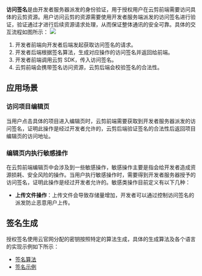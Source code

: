 **访问签名**是由开发者服务器派发的身份验证，用于授权用户在云剪前端需要访问具体的云剪资源。用户访问云剪的资源需要使用开发者服务端派发的访问签名进行验证，验证通过才进行后续资源请求处理，从而保证整体通讯的安全可靠。具体的交互流程如图所示：
![](https://main.qcloudimg.com/raw/106e72a813cedb44a33a66595b19b091.png)
1.  开发者前端向开发者后端发起获取访问签名的请求。
2.  开发者后端根据签名算法，生成对应操作的访问签名并返回给前端。
3.  开发者前端调用云剪 SDK，传入访问签名。
4.  云剪前端会携带签名访问资源，云剪后端会校验签名的合法性。

## 应用场景
### 访问项目编辑页
当用户点击具体的项目进入编辑页时，云剪前端需要获取到开发者服务器派发的访问签名，证明此操作是经过开发者允许的，云剪后端验证签名的合法性后返回项目编辑页的访问地址。

### 编辑页内执行敏感操作
在云剪前端编辑页中会涉及到一些敏感操作，敏感操作主要是指会给开发者造成资源损耗、安全风险的操作。当用户执行敏感操作时，需要得到开发者服务器授予的访问签名，证明此操作是经过开发者允许的。敏感类操作目前定义有以下几种：
- **上传文件操作**：上传文件会导致存储量增加，开发者可以通过控制访问签名的派发防止恶意用户上传。


## 签名生成
授权签名使用云官网分配的密钥按照特定的算法生成，具体的生成算法及各个语言的实现示例如下所示：
- [签名算法](https://cloud.tencent.com/document/product/1156/43777?!preview&!editLang=zh)
- [签名示例](https://cloud.tencent.com/document/product/1156/43778?!preview&!editLang=zh)
